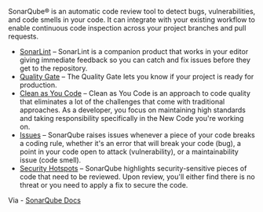 
SonarQube® is an automatic code review tool to detect bugs, vulnerabilities, and code smells in your code. It can integrate with your existing workflow to enable continuous code inspection across your project branches and pull requests.

- [SonarLint](https://www.sonarlint.org/) – SonarLint is a companion product that works in your editor giving immediate feedback so you can catch and fix issues before they get to the repository.
- [Quality Gate](https://docs.sonarqube.org/latest/user-guide/quality-gates/) – The Quality Gate lets you know if your project is ready for production.
- [Clean as You Code](https://docs.sonarqube.org/latest/user-guide/clean-as-you-code/) – Clean as You Code is an approach to code quality that eliminates a lot of the challenges that come with traditional approaches. As a developer, you focus on maintaining high standards and taking responsibility specifically in the New Code you're working on.
- [Issues](https://docs.sonarqube.org/latest/user-guide/issues/) – SonarQube raises issues whenever a piece of your code breaks a coding rule, whether it's an error that will break your code (bug), a point in your code open to attack (vulnerability), or a maintainability issue (code smell).
- [Security Hotspots](https://docs.sonarqube.org/latest/user-guide/security-hotspots/) – SonarQube highlights security-sensitive pieces of code that need to be reviewed. Upon review, you'll either find there is no threat or you need to apply a fix to secure the code.

Via - [SonarQube Docs](https://docs.sonarqube.org/latest/)
